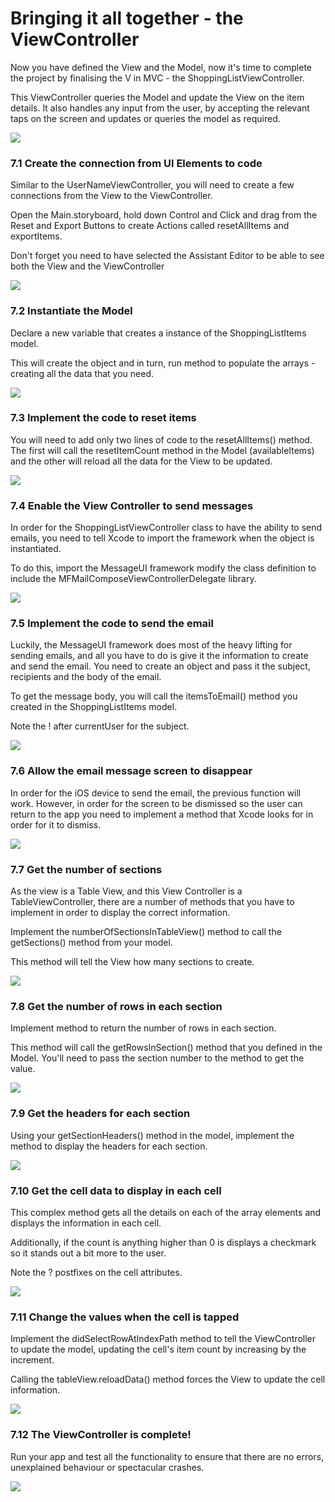 # Bringing it all together - the ViewController

Now you have defined the View and the Model, now it's time to complete the project by finalising the V in MVC - the ShoppingListViewController.

This ViewController queries the Model and update the View on the item details. It also handles any input from the user, by accepting the relevant taps on the screen and updates or queries the model as required.

![][51]

[51]: images/ltc-shopping-order-v1/bringing-it-all-together---the-viewcontroller.png

### 7.1 Create the connection from UI Elements to code

Similar to the UserNameViewController, you will need to create a few connections from the View to the ViewController. 

Open the Main.storyboard, hold down Control and Click and drag from the Reset and Export Buttons to create Actions called resetAllItems and exportItems.

Don't forget you need to have selected the Assistant Editor to be able to see both the View and the ViewController

![][52]

[52]: images/ltc-shopping-order-v1/create-the-connection-from-ui-elements-to-code-1.png

### 7.2 Instantiate the Model

Declare a new variable that creates a instance of the ShoppingListItems model.

This will create the object and in turn, run method to populate the arrays - creating all the data that you need.

![][53]

[53]: images/ltc-shopping-order-v1/instantiate-the-model.png

### 7.3 Implement the code to reset items

You will need to add only two lines of code to the resetAllItems() method. The first will call the resetItemCount method in the Model (availableItems) and the other will reload all the data for the View to be updated.

![][54]

[54]: images/ltc-shopping-order-v1/implement-the-code-to-reset-items.png

### 7.4 Enable the View Controller to send messages

In order for the ShoppingListViewController class to have the ability to send emails, you need to tell Xcode to import the framework when the object is instantiated.

To do this, import the MessageUI framework modify the class definition to include the MFMailComposeViewControllerDelegate library.

![][55]

[55]: images/ltc-shopping-order-v1/enable-the-view-controller-to-send-messages.png

### 7.5 Implement the code to send the email

Luckily, the MessageUI framework does most of the heavy lifting for sending emails, and all you have to do is give it the information to create and send the email. You need to create an object and pass it the subject, recipients and the body of the email.

To get the message body, you will call the itemsToEmail() method you created in the ShoppingListItems model.

Note the ! after currentUser for the subject.

![][56]

[56]: images/ltc-shopping-order-v1/implement-the-code-to-send-the-email.png

### 7.6 Allow the email message screen to disappear

In order for the iOS device to send the email, the previous function will work. However, in order for the screen to be dismissed so the user can return to the app you need to implement a method that Xcode looks for in order for it to dismiss.

![][57]

[57]: images/ltc-shopping-order-v1/allow-the-email-message-screen-to-disappear.png

### 7.7 Get the number of sections

As the view is a Table View, and this View Controller is a TableViewController, there are a number of methods that you have to implement in order to display the correct information.

Implement the numberOfSectionsInTableView() method to call the getSections() method from your model.

This method will tell the View how many sections to create.

![][58]

[58]: images/ltc-shopping-order-v1/get-the-number-of-sections.png

### 7.8 Get the number of rows in each section

Implement method to return the number of rows in each section.

This method will call the getRowsInSection() method that you defined in the Model. You'll need to pass the section number to the method to get the value.

![][59]

[59]: images/ltc-shopping-order-v1/get-the-number-of-rows-in-each-section.png

### 7.9 Get the headers for each section

Using your getSectionHeaders() method in the model, implement the method to display the headers for each section.

![][60]

[60]: images/ltc-shopping-order-v1/get-the-headers-for-each-section.png

### 7.10 Get the cell data to display in each cell

This complex method gets all the details on each of the array elements and displays the information in each cell.

Additionally, if the count is anything higher than 0 is displays a checkmark so it stands out a bit more to the user.

Note the ? postfixes on the cell attributes.

![][61]

[61]: images/ltc-shopping-order-v1/get-the-cell-data-to-display-in-each-cell.png

### 7.11 Change the values when the cell is tapped

Implement the didSelectRowAtIndexPath method to tell the ViewController to update the model, updating the cell's item count by increasing by the increment.

Calling the tableView.reloadData() method forces the View to update the cell information. 

![][62]

[62]: images/ltc-shopping-order-v1/change-the-values-when-the-cell-is-tapped.png

### 7.12 The ViewController is complete!

Run your app and test all the functionality to ensure that there are no errors, unexplained behaviour or spectacular crashes.

![][63]

[63]: images/ltc-shopping-order-v1/the-viewcontroller-is-complete-.png